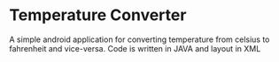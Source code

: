 # Temperature Converter 
A simple android application for converting temperature from celsius to fahrenheit and vice-versa.
Code is written in JAVA and layout in XML
